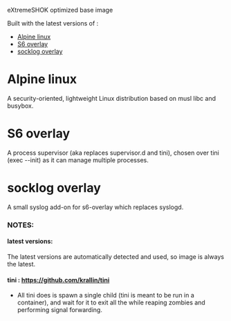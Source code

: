eXtremeSHOK optimized base image

Built with the latest versions of :
+ [Alpine linux](https://alpinelinux.org/)
+ [S6 overlay](https://github.com/just-containers/s6-overlay)
+ [socklog overlay](https://github.com/just-containers/socklog-overlay)

# Alpine linux
A security-oriented, lightweight Linux distribution based on musl libc and busybox.

# S6 overlay
A process supervisor (aka replaces supervisor.d and tini), chosen over tini (exec --init) as it can manage multiple processes.

# socklog overlay
A small syslog add-on for s6-overlay which replaces syslogd.

### NOTES:

#### latest versions:
The latest versions are automatically detected and used, so image is always the latest.

#### tini : https://github.com/krallin/tini
+ All tini does is spawn a single child (tini is meant to be run in a container), and wait for it to exit all the while reaping zombies and performing signal forwarding.
